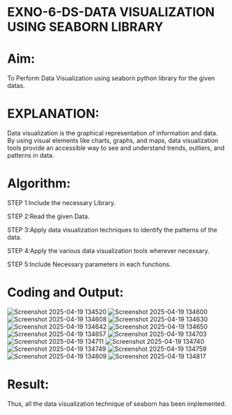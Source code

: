 # EXNO-6-DS-DATA VISUALIZATION USING SEABORN LIBRARY

# Aim:
  To Perform Data Visualization using seaborn python library for the given datas.

# EXPLANATION:
Data visualization is the graphical representation of information and data. By using visual elements like charts, graphs, and maps, data visualization tools provide an accessible way to see and understand trends, outliers, and patterns in data.

# Algorithm:
STEP 1:Include the necessary Library.

STEP 2:Read the given Data.

STEP 3:Apply data visualization techniques to identify the patterns of the data.

STEP 4:Apply the various data visualization tools wherever necessary.

STEP 5:Include Necessary parameters in each functions.

# Coding and Output:

![Screenshot 2025-04-19 134520](https://github.com/user-attachments/assets/d6b22592-8897-46b2-83b8-cdaee93b65b9)
![Screenshot 2025-04-19 134600](https://github.com/user-attachments/assets/2094156d-13af-43a6-89a3-e5eb2925e983)
![Screenshot 2025-04-19 134608](https://github.com/user-attachments/assets/ae0000ca-8596-47ca-9679-6d13dd78e062)
![Screenshot 2025-04-19 134630](https://github.com/user-attachments/assets/dffbf7b8-efa5-4237-81e9-bc102de84b58)
![Screenshot 2025-04-19 134642](https://github.com/user-attachments/assets/74782350-e000-41df-aa57-ab11cda21cb2)
![Screenshot 2025-04-19 134650](https://github.com/user-attachments/assets/f1fbb01a-7093-49e8-8892-cefe659cef57)
![Screenshot 2025-04-19 134657](https://github.com/user-attachments/assets/032aa1e1-45ed-49f5-9a87-98c9d14a4f68)
![Screenshot 2025-04-19 134703](https://github.com/user-attachments/assets/c9ed5056-5d5e-46d0-9963-3a371d18d9f6)
![Screenshot 2025-04-19 134711](https://github.com/user-attachments/assets/50788cd4-871a-4fda-adb4-0e74332e019d)
![Screenshot 2025-04-19 134740](https://github.com/user-attachments/assets/73979d99-7575-4d06-a9e3-de3b8077cf70)
![Screenshot 2025-04-19 134749](https://github.com/user-attachments/assets/8bb2059e-1f94-4b44-8a68-0854882d810b)
![Screenshot 2025-04-19 134759](https://github.com/user-attachments/assets/d59f0589-98db-41fe-affe-fd63b9aa4cb5)
![Screenshot 2025-04-19 134809](https://github.com/user-attachments/assets/c518fb45-0bc8-4157-81ea-b4b74a452abf)
![Screenshot 2025-04-19 134817](https://github.com/user-attachments/assets/4fc2f928-9534-4fd4-b9ed-942c5904b7ee)

# Result:
Thus, all the data visualization technique of seaborn has been implemented.
